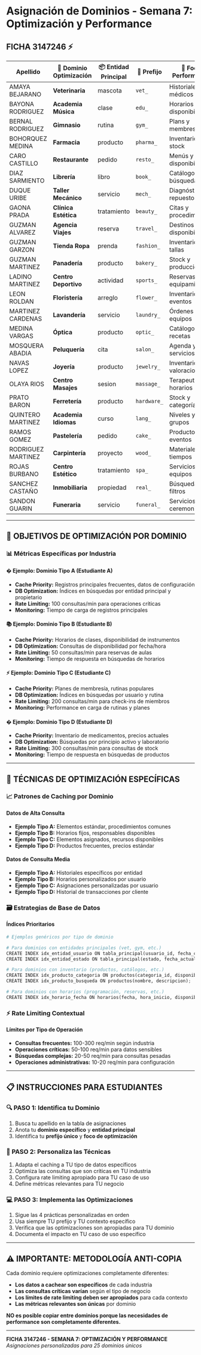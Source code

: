 # Asignación de Dominios - Semana 7: Optimización y Performance

## FICHA 3147246 ⚡

| Apellido           | 🏢 **Dominio Optimización** | 📦 **Entidad Principal** | 🔑 **Prefijo** | 🎯 **Foco Performance**   |
| ------------------ | --------------------------- | ------------------------ | -------------- | ------------------------- |
| AMAYA BEJARANO     | **Veterinaria**             | mascota                  | `vet_`         | Historiales médicos       |
| BAYONA RODRIGUEZ   | **Academia Música**         | clase                    | `edu_`         | Horarios y disponibilidad |
| BERNAL RODRIGUEZ   | **Gimnasio**                | rutina                   | `gym_`         | Plans y membresías        |
| BOHORQUEZ MEDINA   | **Farmacia**                | producto                 | `pharma_`      | Inventario y stock        |
| CARO CASTILLO      | **Restaurante**             | pedido                   | `resto_`       | Menús y disponibilidad    |
| DIAZ SARMIENTO     | **Librería**                | libro                    | `book_`        | Catálogo y búsquedas      |
| DUQUE URIBE        | **Taller Mecánico**         | servicio                 | `mech_`        | Diagnósticos y repuestos  |
| GAONA PRADA        | **Clínica Estética**        | tratamiento              | `beauty_`      | Citas y procedimientos    |
| GUZMAN ALVAREZ     | **Agencia Viajes**          | reserva                  | `travel_`      | Destinos y disponibilidad |
| GUZMAN GARZON      | **Tienda Ropa**             | prenda                   | `fashion_`     | Inventario y tallas       |
| GUZMAN MARTINEZ    | **Panadería**               | producto                 | `bakery_`      | Stock y producción        |
| LADINO MARTINEZ    | **Centro Deportivo**        | actividad                | `sports_`      | Reservas y equipamiento   |
| LEON ROLDAN        | **Floristería**             | arreglo                  | `flower_`      | Inventario y eventos      |
| MARTINEZ CARDENAS  | **Lavandería**              | servicio                 | `laundry_`     | Órdenes y equipos         |
| MEDINA VARGAS      | **Óptica**                  | producto                 | `optic_`       | Catálogo y recetas        |
| MOSQUERA ABADIA    | **Peluquería**              | cita                     | `salon_`       | Agenda y servicios        |
| NAVAS LOPEZ        | **Joyería**                 | producto                 | `jewelry_`     | Inventario y valoraciones |
| OLAYA RIOS         | **Centro Masajes**          | sesion                   | `massage_`     | Terapeutas y horarios     |
| PRATO BARON        | **Ferretería**              | producto                 | `hardware_`    | Stock y categorías        |
| QUINTERO MARTINEZ  | **Academia Idiomas**        | curso                    | `lang_`        | Niveles y grupos          |
| RAMOS GOMEZ        | **Pastelería**              | pedido                   | `cake_`        | Productos y eventos       |
| RODRIGUEZ MARTINEZ | **Carpintería**             | proyecto                 | `wood_`        | Materiales y tiempos      |
| ROJAS BURBANO      | **Centro Estético**         | tratamiento              | `spa_`         | Servicios y equipos       |
| SANCHEZ CASTAÑO    | **Inmobiliaria**            | propiedad                | `real_`        | Búsquedas y filtros       |
| SANDON GUARIN      | **Funeraria**               | servicio                 | `funeral_`     | Servicios y ceremonias    |

---

## 🎯 **OBJETIVOS DE OPTIMIZACIÓN POR DOMINIO**

### **📊 Métricas Específicas por Industria**

#### **� Ejemplo: Dominio Tipo A (Estudiante A)**

- **Cache Priority:** Registros principales frecuentes, datos de configuración
- **DB Optimization:** Índices en búsquedas por entidad principal y propietario
- **Rate Limiting:** 100 consultas/min para operaciones críticas
- **Monitoring:** Tiempo de carga de registros principales

#### **📚 Ejemplo: Dominio Tipo B (Estudiante B)**

- **Cache Priority:** Horarios de clases, disponibilidad de instrumentos
- **DB Optimization:** Consultas de disponibilidad por fecha/hora
- **Rate Limiting:** 50 consultas/min para reservas de aulas
- **Monitoring:** Tiempo de respuesta en búsquedas de horarios

#### **⚡ Ejemplo: Dominio Tipo C (Estudiante C)**

- **Cache Priority:** Planes de membresía, rutinas populares
- **DB Optimization:** Índices en búsquedas por usuario y rutina
- **Rate Limiting:** 200 consultas/min para check-ins de miembros
- **Monitoring:** Performance en carga de rutinas y planes

#### **� Ejemplo: Dominio Tipo D (Estudiante D)**

- **Cache Priority:** Inventario de medicamentos, precios actuales
- **DB Optimization:** Búsquedas por principio activo y laboratorio
- **Rate Limiting:** 300 consultas/min para consultas de stock
- **Monitoring:** Tiempo de respuesta en búsquedas de productos

---

## 🔧 **TÉCNICAS DE OPTIMIZACIÓN ESPECÍFICAS**

### **📈 Patrones de Caching por Dominio**

#### **Datos de Alta Consulta**

- **Ejemplo Tipo A:** Elementos estándar, procedimientos comunes
- **Ejemplo Tipo B:** Horarios fijos, responsables disponibles
- **Ejemplo Tipo C:** Elementos asignados, recursos disponibles
- **Ejemplo Tipo D:** Productos frecuentes, precios estándar

#### **Datos de Consulta Media**

- **Ejemplo Tipo A:** Historiales específicos por entidad
- **Ejemplo Tipo B:** Horarios personalizados por usuario
- **Ejemplo Tipo C:** Asignaciones personalizadas por usuario
- **Ejemplo Tipo D:** Historial de transacciones por cliente

### **🗃️ Estrategias de Base de Datos**

#### **Índices Prioritarios**

```python
# Ejemplos genéricos por tipo de dominio

# Para dominios con entidades principales (vet, gym, etc.)
CREATE INDEX idx_entidad_usuario ON tabla_principal(usuario_id, fecha_creacion);
CREATE INDEX idx_entidad_estado ON tabla_principal(estado, fecha_actualizacion);

# Para dominios con inventario (productos, catálogos, etc.)
CREATE INDEX idx_producto_categoria ON productos(categoria_id, disponible);
CREATE INDEX idx_producto_busqueda ON productos(nombre, descripcion);

# Para dominios con horarios (programación, reservas, etc.)
CREATE INDEX idx_horario_fecha ON horarios(fecha, hora_inicio, disponible);
```

### **⚡ Rate Limiting Contextual**

#### **Límites por Tipo de Operación**

- **Consultas frecuentes:** 100-300 req/min según industria
- **Operaciones críticas:** 50-100 req/min para datos sensibles
- **Búsquedas complejas:** 20-50 req/min para consultas pesadas
- **Operaciones administrativas:** 10-20 req/min para configuración

---

## 📋 **INSTRUCCIONES PARA ESTUDIANTES**

### **🔍 PASO 1: Identifica tu Dominio**

1. Busca tu apellido en la tabla de asignaciones
2. Anota tu **dominio específico** y **entidad principal**
3. Identifica tu **prefijo único** y **foco de optimización**

### **🎯 PASO 2: Personaliza las Técnicas**

1. Adapta el caching a TU tipo de datos específicos
2. Optimiza las consultas que son críticas en TU industria
3. Configura rate limiting apropiado para TU caso de uso
4. Define métricas relevantes para TU negocio

### **💻 PASO 3: Implementa las Optimizaciones**

1. Sigue las 4 prácticas personalizadas en orden
2. Usa siempre TU prefijo y TU contexto específico
3. Verifica que las optimizaciones son apropiadas para TU dominio
4. Documenta el impacto en TU caso de uso específico

---

## ⚠️ **IMPORTANTE: METODOLOGÍA ANTI-COPIA**

Cada dominio requiere optimizaciones completamente diferentes:

- **Los datos a cachear son específicos** de cada industria
- **Las consultas críticas varían** según el tipo de negocio
- **Los límites de rate limiting deben ser apropiados** para cada contexto
- **Las métricas relevantes son únicas** por dominio

**NO es posible copiar entre dominios porque las necesidades de performance son completamente diferentes.**

---

**FICHA 3147246 - SEMANA 7: OPTIMIZACIÓN Y PERFORMANCE**  
_Asignaciones personalizadas para 25 dominios únicos_
